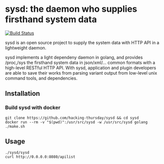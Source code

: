 sysd: the daemon who supplies firsthand system data
====
[![Build Status](https://travis-ci.org/hacking-thursday/sysd.svg?branch=master)](https://travis-ci.org/hacking-thursday/sysd)

sysd is an open source project to supply the system data with HTTP API in a
lightweight daemon.

sysd implements a light dependeny daemon in golang, and provides /proc,/sys the
firsthand system data in json/xml/... common formats with a high-level RESTful
HTTP API. With sysd, application and plugin developers are able to save their
works from parsing variant output from low-level unix command tools, and
dependencies.

## Installation

### Build sysd with docker

```
git clone https://github.com/hacking-thursday/sysd && cd sysd
docker run --rm -v "$(pwd)":/usr/src/sysd -w /usr/src/sysd golang ./make.sh
```

## Usage

```
./sysd/sysd
curl http://0.0.0.0:8080/apilist
```
